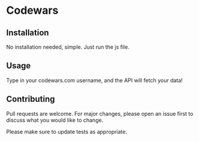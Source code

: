 # Codewars

## Installation
No installation needed, simple.
Just run the js file.

## Usage
Type in your codewars.com username, and the API will fetch your data!

## Contributing
Pull requests are welcome. For major changes, please open an issue first to discuss what you would like to change.

Please make sure to update tests as appropriate.